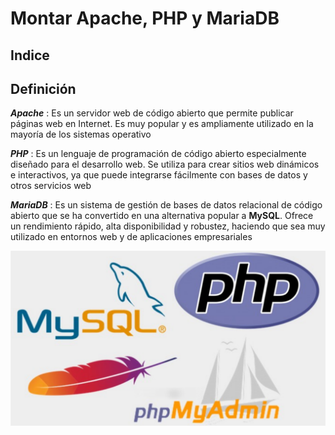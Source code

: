 # Montar Apache, PHP y MariaDB

## Indice

## Definición

***Apache*** : Es un servidor web de código abierto que permite publicar páginas web en Internet. Es muy popular y es ampliamente utilizado en la mayoría de los sistemas operativo

***PHP*** : Es un lenguaje de programación de código abierto especialmente diseñado para el desarrollo web. Se utiliza para crear sitios web dinámicos e interactivos, ya que puede integrarse fácilmente con bases de datos y otros servicios web

***MariaDB*** : Es un sistema de gestión de bases de datos relacional de código abierto que se ha convertido en una alternativa popular a **MySQL**. Ofrece un rendimiento rápido, alta disponibilidad y robustez, haciendo que sea muy utilizado en entornos web y de aplicaciones empresariales

![Logo de Servicios](./img/montar_servicios/logo.png)
